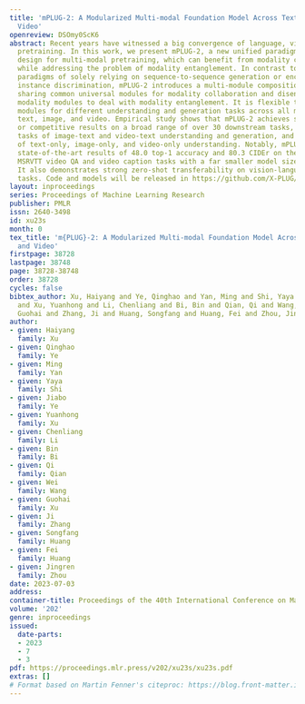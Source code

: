 ```yaml
---
title: 'mPLUG-2: A Modularized Multi-modal Foundation Model Across Text, Image and
  Video'
openreview: DSOmy0ScK6
abstract: Recent years have witnessed a big convergence of language, vision, and multi-modal
  pretraining. In this work, we present mPLUG-2, a new unified paradigm with modularized
  design for multi-modal pretraining, which can benefit from modality collaboration
  while addressing the problem of modality entanglement. In contrast to predominant
  paradigms of solely relying on sequence-to-sequence generation or encoder-based
  instance discrimination, mPLUG-2 introduces a multi-module composition network by
  sharing common universal modules for modality collaboration and disentangling different
  modality modules to deal with modality entanglement. It is flexible to select different
  modules for different understanding and generation tasks across all modalities including
  text, image, and video. Empirical study shows that mPLUG-2 achieves state-of-the-art
  or competitive results on a broad range of over 30 downstream tasks, spanning multi-modal
  tasks of image-text and video-text understanding and generation, and uni-modal tasks
  of text-only, image-only, and video-only understanding. Notably, mPLUG-2 shows new
  state-of-the-art results of 48.0 top-1 accuracy and 80.3 CIDEr on the challenging
  MSRVTT video QA and video caption tasks with a far smaller model size and data scale.
  It also demonstrates strong zero-shot transferability on vision-language and video-language
  tasks. Code and models will be released in https://github.com/X-PLUG/mPLUG-2.
layout: inproceedings
series: Proceedings of Machine Learning Research
publisher: PMLR
issn: 2640-3498
id: xu23s
month: 0
tex_title: 'm{PLUG}-2: A Modularized Multi-modal Foundation Model Across Text, Image
  and Video'
firstpage: 38728
lastpage: 38748
page: 38728-38748
order: 38728
cycles: false
bibtex_author: Xu, Haiyang and Ye, Qinghao and Yan, Ming and Shi, Yaya and Ye, Jiabo
  and Xu, Yuanhong and Li, Chenliang and Bi, Bin and Qian, Qi and Wang, Wei and Xu,
  Guohai and Zhang, Ji and Huang, Songfang and Huang, Fei and Zhou, Jingren
author:
- given: Haiyang
  family: Xu
- given: Qinghao
  family: Ye
- given: Ming
  family: Yan
- given: Yaya
  family: Shi
- given: Jiabo
  family: Ye
- given: Yuanhong
  family: Xu
- given: Chenliang
  family: Li
- given: Bin
  family: Bi
- given: Qi
  family: Qian
- given: Wei
  family: Wang
- given: Guohai
  family: Xu
- given: Ji
  family: Zhang
- given: Songfang
  family: Huang
- given: Fei
  family: Huang
- given: Jingren
  family: Zhou
date: 2023-07-03
address: 
container-title: Proceedings of the 40th International Conference on Machine Learning
volume: '202'
genre: inproceedings
issued:
  date-parts:
  - 2023
  - 7
  - 3
pdf: https://proceedings.mlr.press/v202/xu23s/xu23s.pdf
extras: []
# Format based on Martin Fenner's citeproc: https://blog.front-matter.io/posts/citeproc-yaml-for-bibliographies/
---
```


